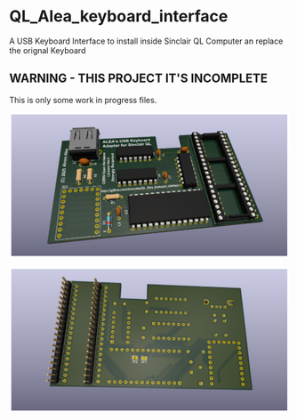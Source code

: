 # QL_Alea_keyboard_interface
A USB Keyboard Interface to install inside Sinclair QL Computer an replace the orignal Keyboard

## WARNING - THIS PROJECT IT'S INCOMPLETE
This is only some work in progress files.

![My image](PCB_comp.png)

![My image](PCB_solder.png)
